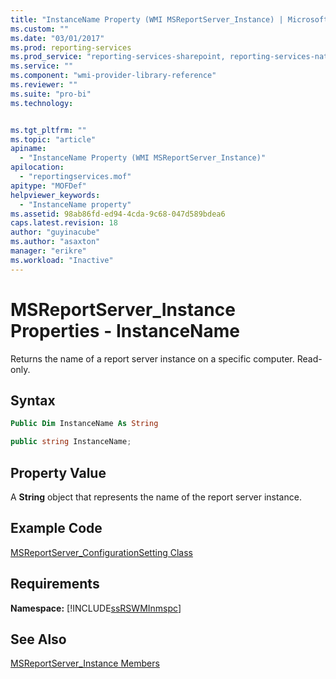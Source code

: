 ```yaml
---
title: "InstanceName Property (WMI MSReportServer_Instance) | Microsoft Docs"
ms.custom: ""
ms.date: "03/01/2017"
ms.prod: reporting-services
ms.prod_service: "reporting-services-sharepoint, reporting-services-native"
ms.service: ""
ms.component: "wmi-provider-library-reference"
ms.reviewer: ""
ms.suite: "pro-bi"
ms.technology: 


ms.tgt_pltfrm: ""
ms.topic: "article"
apiname: 
  - "InstanceName Property (WMI MSReportServer_Instance)"
apilocation: 
  - "reportingservices.mof"
apitype: "MOFDef"
helpviewer_keywords: 
  - "InstanceName property"
ms.assetid: 98ab86fd-ed94-4cda-9c68-047d589bdea6
caps.latest.revision: 18
author: "guyinacube"
ms.author: "asaxton"
manager: "erikre"
ms.workload: "Inactive"
---
```

# MSReportServer_Instance Properties - InstanceName
  Returns the name of a report server instance on a specific computer. Read-only.  
  
## Syntax  
  
```vb  
Public Dim InstanceName As String  
```  
  
```csharp  
public string InstanceName;  
```  
  
## Property Value  
 A **String** object that represents the name of the report server instance.  
  
## Example Code  
 [MSReportServer_ConfigurationSetting Class](../../reporting-services/wmi-provider-library-reference/msreportserver-configurationsetting-class.md)  
  
## Requirements  
 **Namespace:** [!INCLUDE[ssRSWMInmspc](../../includes/ssrswminmspc-md.md)]  
  
## See Also  
 [MSReportServer_Instance Members](../../reporting-services/wmi-provider-library-reference/msreportserver-instance-members.md)  
  
  
